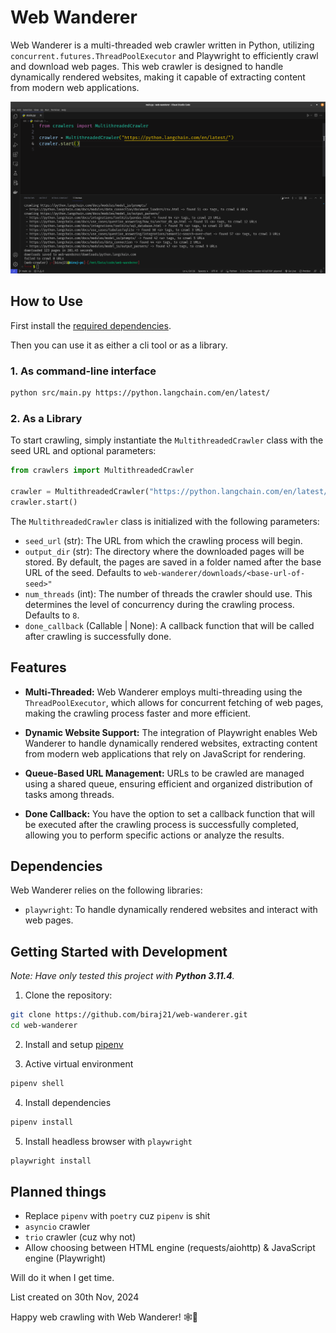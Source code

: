 # Web Wanderer

Web Wanderer is a multi-threaded web crawler written in Python, utilizing `concurrent.futures.ThreadPoolExecutor` and Playwright to efficiently crawl and download web pages. This web crawler is designed to handle dynamically rendered websites, making it capable of extracting content from modern web applications.

![Screenshot](images/ss.png)

## How to Use

First install the [required dependencies](#dependencies).

Then you can use it as either a cli tool or as a library.

### 1. As command-line interface

```bash
python src/main.py https://python.langchain.com/en/latest/
```

### 2. As a Library

To start crawling, simply instantiate the `MultithreadedCrawler` class with the seed URL and optional parameters:

```python
from crawlers import MultithreadedCrawler

crawler = MultithreadedCrawler("https://python.langchain.com/en/latest/")
crawler.start()
```

The `MultithreadedCrawler` class is initialized with the following parameters:

- `seed_url` (str): The URL from which the crawling process will begin.
- `output_dir` (str): The directory where the downloaded pages will be stored. By default, the pages are saved in a folder named after the base URL of the seed. Defaults to `web-wanderer/downloads/<base-url-of-seed>"`
- `num_threads` (int): The number of threads the crawler should use. This determines the level of concurrency during the crawling process. Defaults to `8`.
- `done_callback` (Callable | None): A callback function that will be called after crawling is successfully done.

## Features

- **Multi-Threaded:** Web Wanderer employs multi-threading using the `ThreadPoolExecutor`, which allows for concurrent fetching of web pages, making the crawling process faster and more efficient.

- **Dynamic Website Support:** The integration of Playwright enables Web Wanderer to handle dynamically rendered websites, extracting content from modern web applications that rely on JavaScript for rendering.

- **Queue-Based URL Management:** URLs to be crawled are managed using a shared queue, ensuring efficient and organized distribution of tasks among threads.

- **Done Callback:** You have the option to set a callback function that will be executed after the crawling process is successfully completed, allowing you to perform specific actions or analyze the results.

## Dependencies

Web Wanderer relies on the following libraries:

- `playwright`: To handle dynamically rendered websites and interact with web pages.

## Getting Started with Development

_Note: Have only tested this project with **Python 3.11.4**._

1. Clone the repository:

```bash
git clone https://github.com/biraj21/web-wanderer.git
cd web-wanderer
```

2. Install and setup [pipenv](https://pypi.org/project/pipenv/)

3. Active virtual environment

```bash
pipenv shell
```

4. Install dependencies

```bash
pipenv install
```

5. Install headless browser with `playwright`

```bash
playwright install
```

## Planned things

- Replace `pipenv` with `poetry` cuz `pipenv` is shit
- `asyncio` crawler
- `trio` crawler (cuz why not)
- Allow choosing between HTML engine (requests/aiohttp) & JavaScript engine (Playwright)

Will do it when I get time.

List created on 30th Nov, 2024

Happy web crawling with Web Wanderer! 🕸️🚀
